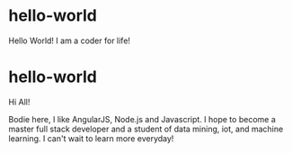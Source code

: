 # hello-world
Hello World! I am a coder for life!

hello-world
===========

Hi All!

Bodie here, I like AngularJS, Node.js and Javascript. 
I hope to become a master full stack developer and a student of data mining, iot, and machine learning.
I can't wait to learn more everyday! 
